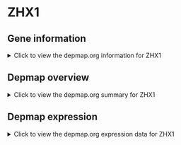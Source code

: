 <h1>ZHX1</h1>

<h2>Gene information</h2>
<details>
  <summary>Click to view the depmap.org information for ZHX1</summary>
  <iframe src="https://depmap.org/portal/gene/ZHX1?tab=about" style="border:none;width:100%;height:800px"></iframe>
</details>

<h2>Depmap overview</h2>
<details>
  <summary>Click to view the depmap.org summary for ZHX1</summary>
  <iframe src="https://depmap.org/portal/gene/ZHX1?tab=overview" style="border:none;width:100%;height:800px"></iframe>
</details>

<h2>Depmap expression</h2>
<details>
  <summary>Click to view the depmap.org expression data for ZHX1</summary>
  <iframe src="https://depmap.org/portal/gene/ZHX1?tab=characterization" style="border:none;width:100%;height:800px"></iframe>
</details>


<!--
<h2>Reactome Pathway diagram</h2>
PNAME
-->


